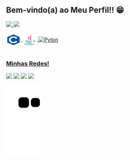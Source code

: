 ## Bem-vindo(a) ao Meu Perfil!! 😁

 <div>
  <a href="https://github.com/Felipe-Brandim">
  <img height="180em" src="https://github-readme-stats.vercel.app/api?username=Felipe-Brandim&show_icons=true&theme=tokyonight&include_all_commits=true&count_private=true"/>
  <img height="180em" src="https://github-readme-stats.vercel.app/api/top-langs/?username=Felipe-Brandim&layout=compact&langs_count=6&theme=tokyonight"/>
</div>
<div style="display: inline_block"><br>
  <img align="center" alt="C" height="30" width="40" src="https://raw.githubusercontent.com/devicons/devicon/master/icons/c/c-plain.svg">
  <img align="center" alt="Java" height="30" width="40" src="https://raw.githubusercontent.com/devicons/devicon/master/icons/java/java-original.svg">
    <img align="center" alt="Pyton" height="30" width="40"
    src= "https://brandlogos.net/wp-content/uploads/2020/12/python-logo-512x512.png" >

  
</div>
 
 <br>
 
  ### Minhas Redes!
 
<div> 
 
  <a href="https://www.instagram.com/felipe_brandim/" target="_blank"><img src="https://img.shields.io/badge/-Instagram-%23E4405F?style=for-the-badge&logo=instagram&logoColor=white" target="_blank"></a>
 <a href="https://discord.gg/j75FsRvh" target="_blank"><img src="https://img.shields.io/badge/Discord-7289DA?style=for-the-badge&logo=discord&logoColor=white" target="_blank"></a> 
  <a href = "mailto:felipe.brandim@gmail.com"><img src="https://img.shields.io/badge/-Gmail-%23333?style=for-the-badge&logo=gmail&logoColor=white" target="_blank"></a>
  <a href="https://www.linkedin.com/in/felipe-brandim/" target="_blank"><img src="https://img.shields.io/badge/-LinkedIn-%230077B5?style=for-the-badge&logo=linkedin&logoColor=white" target="_blank"></a> 
 
  ![Snake animation](https://github.com/Felipe-Brandim/Felipe-Brandim/blob/output/github-contribution-grid-snake.svg)

</div>
